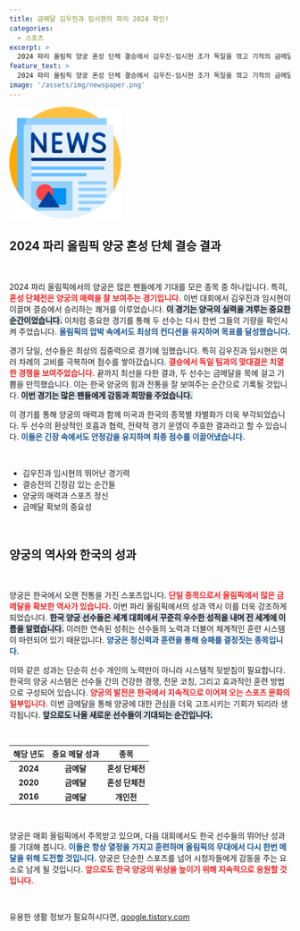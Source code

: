 ```yaml
---
title: 금메달 김우진과 임시현의 파리 2024 확인!
categories:
  - 스포츠
excerpt: >
  2024 파리 올림픽 양궁 혼성 단체 결승에서 김우진-임시현 조가 독일을 꺾고 기적의 금메달을 거머쥐었습니다! 두 선수의 환상적인 승리에 찬사를!
feature_text: >
  2024 파리 올림픽 양궁 혼성 단체 결승에서 김우진-임시현 조가 독일을 꺾고 기적의 금메달을 거머쥐었습니다! 두 선수의 환상적인 승리에 찬사를!
image: '/assets/img/newspaper.png'
---
```


<p><img src="/assets/img/newspaper.png" alt="kimp 속보" /></p>

<h2 data-ke-size="size26">2024 파리 올림픽 양궁 혼성 단체 결승 결과</h2>

<p data-ke-size="size16">&nbsp;</p>

<p>2024 파리 올림픽에서의 양궁은 많은 팬들에게 기대를 모은 종목 중 하나입니다. 특히, <b><span style="color: #ee2323;">혼성 단체전은 양궁의 매력을 잘 보여주는 경기입니다.</span></b> 이번 대회에서 김우진과 임시현이 이끌며 결승에서 승리하는 쾌거를 이루었습니다. <b><span style="background-color: #21538527;">이 경기는 양국의 실력을 겨루는 중요한 순간이었습니다.</span></b> 이처럼 중요한 경기를 통해 두 선수는 다시 한번 그들의 기량을 확인시켜 주었습니다. <b><span style="color: #1a5490;">올림픽의 압박 속에서도 최상의 컨디션을 유지하며 목표를 달성했습니다.</span></b></p>

<p>경기 당일, 선수들은 최상의 집중력으로 경기에 임했습니다. 특히 김우진과 임시현은 여러 차례의 고비를 극복하며 점수를 쌓아갔습니다. <b><span style="color: #ee2323;">결승에서 독일 팀과의 맞대결은 치열한 경쟁을 보여주었습니다.</span></b> 끝까지 최선을 다한 결과, 두 선수는 금메달을 목에 걸고 기쁨을 만끽했습니다. 이는 한국 양궁의 힘과 전통을 잘 보여주는 순간으로 기록될 것입니다. <b><span style="background-color: #21538527;">이번 경기는 많은 팬들에게 감동과 희망을 주었습니다.</span></b></p>

<p>이 경기를 통해 양궁의 매력과 함께 미국과 한국의 종목별 차별화가 더욱 부각되었습니다. 두 선수의 환상적인 호흡과 협력, 전략적 경기 운영이 주효한 결과라고 할 수 있습니다. <b><span style="color: #1a5490;">이들은 긴장 속에서도 안정감을 유지하며 최종 점수를 이끌어냈습니다.</span></b></p>

<p data-ke-size="size16">&nbsp;</p>

<ul>
    <li>김우진과 임시현의 뛰어난 경기력</li>
    <li>결승전의 긴장감 있는 순간들</li>
    <li>양궁의 매력과 스포츠 정신</li>
    <li>금메달 확보의 중요성</li>
</ul>

<p data-ke-size="size16">&nbsp;</p>

<h2 data-ke-size="size26">양궁의 역사와 한국의 성과</h2>

<p data-ke-size="size16">&nbsp;</p>

<p>양궁은 한국에서 오랜 전통을 가진 스포츠입니다. <b><span style="color: #ee2323;">단일 종목으로서 올림픽에서 많은 금메달을 확보한 역사가 있습니다.</span></b> 이번 파리 올림픽에서의 성과 역시 이를 더욱 강조하게 되었습니다. <b><span style="background-color: #21538527;">한국 양궁 선수들은 세계 대회에서 꾸준히 우수한 성적을 내며 전 세계에 이름을 알렸습니다.</span></b> 이러한 연속된 성취는 선수들의 노력과 더불어 체계적인 훈련 시스템이 마련되어 있기 때문입니다. <b><span style="color: #1a5490;">양궁은 정신력과 훈련을 통해 승패를 결정짓는 종목입니다.</span></b></p>

<p>이와 같은 성과는 단순히 선수 개인의 노력만이 아니라 시스템적 뒷받침이 필요합니다. 한국의 양궁 시스템은 선수들 간의 건강한 경쟁, 전문 코칭, 그리고 효과적인 훈련 방법으로 구성되어 있습니다. <b><span style="color: #ee2323;">양궁의 발전은 한국에서 지속적으로 이어져 오는 스포츠 문화의 일부입니다.</span></b> 이번 금메달을 통해 양궁에 대한 관심을 더욱 고조시키는 기회가 되리라 생각됩니다. <b><span style="background-color: #21538527;">앞으로도 나올 새로운 선수들이 기대되는 순간입니다.</span></b></p>

<p data-ke-size="size16">&nbsp;</p>

<table>
    <thead>
        <tr>
            <th>해당 년도</th>
            <th>중요 메달 성과</th>
            <th>종목</th>
        </tr>
    </thead>
    <tbody>
        <tr>
            <td style="text-align: center; height: 17px;"><b>2024</b></td>
            <td style="text-align: center; height: 17px;"><b>금메달</b></td>
            <td style="text-align: center; height: 17px;"><b>혼성 단체전</b></td>
        </tr>
        <tr>
            <td style="text-align: center; height: 17px;"><b>2020</b></td>
            <td style="text-align: center; height: 17px;"><b>금메달</b></td>
            <td style="text-align: center; height: 17px;"><b>혼성 단체전</b></td>
        </tr>
        <tr>
            <td style="text-align: center; height: 17px;"><b>2016</b></td>
            <td style="text-align: center; height: 17px;"><b>금메달</b></td>
            <td style="text-align: center; height: 17px;"><b>개인전</b></td>
        </tr>
    </tbody>
</table>

<p data-ke-size="size16">&nbsp;</p>

<p>양궁은 매회 올림픽에서 주목받고 있으며, 다음 대회에서도 한국 선수들의 뛰어난 성과를 기대해 봅니다. <b><span style="color: #1a5490;">이들은 항상 열정을 가지고 훈련하며 올림픽의 무대에서 다시 한번 메달을 위해 도전할 것입니다.</span></b> 양궁은 단순한 스포츠를 넘어 시청자들에게 감동을 주는 요소로 남게 될 것입니다. <b><span style="color: #ee2323;">앞으로도 한국 양궁의 위상을 높이기 위해 지속적으로 응원할 것입니다.</span></b> </p>

<p data-ke-size="size16">&nbsp;</p>
유용한 생활 정보가 필요하시다면, <a href="https://qoogle.tistory.com" rel="dofollow">qoogle.tistory.com</a>



